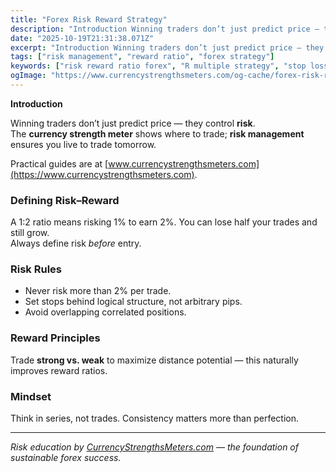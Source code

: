 ```yaml
---
title: "Forex Risk Reward Strategy"
description: "Introduction Winning traders don’t just predict price — they control risk..."
date: "2025-10-19T21:31:38.071Z"
excerpt: "Introduction Winning traders don’t just predict price — they control risk. The currency strength meter shows where to trade; risk management ensures you live to trade tomorrow. Practical guides are at [www.currencystrengthsmeters.com](https://www.currencystrengthsmeters.com). Defining Risk–Reward A 1:2 ratio means risking 1% to earn 2%. You can lose half your trades and..."
tags: ["risk management", "reward ratio", "forex strategy"]
keywords: ["risk reward ratio forex", "R multiple strategy", "stop loss placement", "forex risk control", "strength-based reward ratio"]
ogImage: "https://www.currencystrengthsmeters.com/og-cache/forex-risk-reward-strategy.jpg"
---
```

**Introduction**

Winning traders don’t just predict price — they control **risk**.  
The **currency strength meter** shows where to trade; **risk management** ensures you live to trade tomorrow.

Practical guides are at [www.currencystrengthsmeters.com](https://www.currencystrengthsmeters.com).

### Defining Risk–Reward

A 1:2 ratio means risking 1% to earn 2%. You can lose half your trades and still grow.  
Always define risk *before* entry.

### Risk Rules

- Never risk more than 2% per trade.  
- Set stops behind logical structure, not arbitrary pips.  
- Avoid overlapping correlated positions.

### Reward Principles

Trade **strong vs. weak** to maximize distance potential — this naturally improves reward ratios.

### Mindset

Think in series, not trades. Consistency matters more than perfection.

---

*Risk education by [CurrencyStrengthsMeters.com](https://www.currencystrengthsmeters.com) — the foundation of sustainable forex success.*
